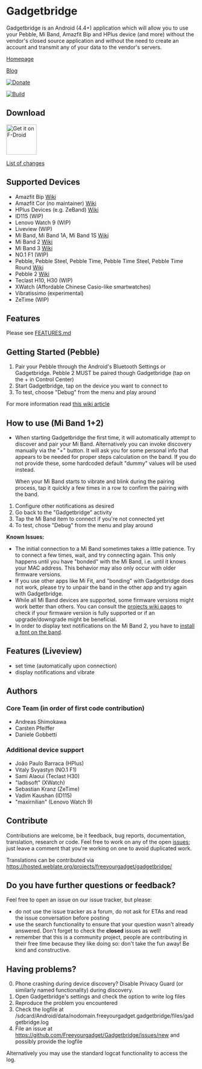 Gadgetbridge
============

Gadgetbridge is an Android (4.4+) application which will allow you to use your
Pebble, Mi Band, Amazfit Bip and HPlus device (and more) without the vendor's closed source application
and without the need to create an account and transmit any of your data to the
vendor's servers.


[Homepage](https://gadgetbridge.org)

[Blog](https://blog.freeyourgadget.org)

[![Donate](https://liberapay.com/assets/widgets/donate.svg)](https://liberapay.com/Gadgetbridge/donate)

[![Build](https://travis-ci.org/Freeyourgadget/Gadgetbridge.svg?branch=master)](https://travis-ci.org/Freeyourgadget/Gadgetbridge)

## Download

<a href="https://f-droid.org/packages/nodomain.freeyourgadget.gadgetbridge/">
    <img src="https://f-droid.org/badge/get-it-on.png"
         alt="Get it on F-Droid" height="80">
</a>

[List of changes](https://github.com/Freeyourgadget/Gadgetbridge/blob/master/CHANGELOG.md)

## Supported Devices
* Amazfit Bip [Wiki](https://github.com/Freeyourgadget/Gadgetbridge/wiki/Amazfit-Bip)
* Amazfit Cor (no maintainer) [Wiki](https://github.com/Freeyourgadget/Gadgetbridge/wiki/Amazfit-Cor)
* HPlus Devices (e.g. ZeBand) [Wiki](https://github.com/Freeyourgadget/Gadgetbridge/wiki/HPlus)
* ID115 (WIP)
* Lenovo Watch 9 (WIP)
* Liveview (WIP)
* Mi Band, Mi Band 1A, Mi Band 1S [Wiki](https://github.com/Freeyourgadget/Gadgetbridge/wiki/Mi-Band)
* Mi Band 2 [Wiki](https://github.com/Freeyourgadget/Gadgetbridge/wiki/Mi-Band-2)
* Mi Band 3 [Wiki](https://github.com/Freeyourgadget/Gadgetbridge/wiki/Mi-Band-3)
* NO.1 F1 (WIP)
* Pebble, Pebble Steel, Pebble Time, Pebble Time Steel, Pebble Time Round [Wiki](https://github.com/Freeyourgadget/Gadgetbridge/wiki/Pebble)
* Pebble 2 [Wiki](https://github.com/Freeyourgadget/Gadgetbridge/wiki/Pebble)
* Teclast H10, H30 (WIP)
* XWatch (Affordable Chinese Casio-like smartwatches)
* Vibratissimo (experimental)
* ZeTime (WIP)

## Features

Please see [FEATURES.md](https://github.com/Freeyourgadget/Gadgetbridge/blob/master/FEATURES.md)

## Getting Started (Pebble)

1. Pair your Pebble through the Android's Bluetooth Settings or Gadgetbridge. Pebble 2 MUST be paired though Gadgetbridge (tap on the + in Control Center)
2. Start Gadgetbridge, tap on the device you want to connect to
3. To test, choose "Debug" from the menu and play around

For more information read [this wiki article](https://github.com/Freeyourgadget/Gadgetbridge/wiki/Pebble-Getting-Started) 

## How to use (Mi Band 1+2)

* When starting Gadgetbridge the first time, it will automatically
  attempt to discover and pair your Mi Band. Alternatively you can invoke discovery
  manually via the "+" button. It will ask you for some personal info that appears
  to be needed for proper steps calculation on the band. If you do not provide these,
  some hardcoded default "dummy" values will be used instead. 

  When your Mi Band starts to vibrate and blink during the pairing process,
  tap it quickly a few times in a row to confirm the pairing with the band.

1. Configure other notifications as desired
2. Go back to the "Gadgetbridge" activity
3. Tap the Mi Band item to connect if you're not connected yet
4. To test, chose "Debug" from the menu and play around

**Known Issues:**

* The initial connection to a Mi Band sometimes takes a little patience. Try to connect a few times, wait, 
  and try connecting again. This only happens until you have "bonded" with the Mi Band, i.e. until it 
  knows your MAC address. This behavior may also only occur with older firmware versions.
* If you use other apps like Mi Fit, and "bonding" with Gadgetbridge does not work, please
  try to unpair the band in the other app and try again with Gadgetbridge.
* While all Mi Band devices are supported, some firmware versions might work better than others.
  You can consult the [projects wiki pages](https://github.com/Freeyourgadget/Gadgetbridge/wiki/Mi-Band) 
  to check if your firmware version is fully supported or if an upgrade/downgrade might be beneficial.
* In order to display text notifications on the Mi Band 2, you have to [install a font on the band](https://github.com/Freeyourgadget/Gadgetbridge/wiki/Mi-Band-2).

## Features (Liveview)

* set time (automatically upon connection)
* display notifications and vibrate

## Authors
### Core Team (in order of first code contribution)

* Andreas Shimokawa
* Carsten Pfeiffer
* Daniele Gobbetti

### Additional device support

* João Paulo Barraca (HPlus)
* Vitaly Svyastyn (NO.1 F1)
* Sami Alaoui (Teclast H30)
* "ladbsoft" (XWatch)
* Sebastian Kranz (ZeTime)
* Vadim Kaushan (ID115)
* "maxirnilian" (Lenovo Watch 9)

## Contribute

Contributions are welcome, be it feedback, bug reports, documentation, translation, research or code. Feel free to work
on any of the open [issues](https://github.com/Freeyourgadget/Gadgetbridge/issues?q=is%3Aopen+is%3Aissue);
just leave a comment that you're working on one to avoid duplicated work.

Translations can be contributed via https://hosted.weblate.org/projects/freeyourgadget/gadgetbridge/

## Do you have further questions or feedback?

Feel free to open an issue on our issue tracker, but please:
- do not use the issue tracker as a forum, do not ask for ETAs and read the issue conversation before posting
- use the search functionality to ensure that your question wasn't already answered. Don't forget to check the **closed** issues as well!
- remember that this is a community project, people are contributing in their free time because they like doing so: don't take the fun away! Be kind and constructive.

## Having problems?

0. Phone crashing during device discovery? Disable Privacy Guard (or similarly named functionality) during discovery.
1. Open Gadgetbridge's settings and check the option to write log files
2. Reproduce the problem you encountered
3. Check the logfile at /sdcard/Android/data/nodomain.freeyourgadget.gadgetbridge/files/gadgetbridge.log
4. File an issue at https://github.com/Freeyourgadget/Gadgetbridge/issues/new and possibly provide the logfile

Alternatively you may use the standard logcat functionality to access the log.

